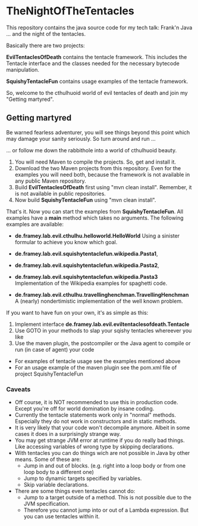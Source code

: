 # TheNightOfTheTentacles
This repository contains the java source code for my tech talk: Frank'n Java ... and the night of the tentacles.

Basically there are two projects:

**EvilTentaclesOfDeath** contains the tentacle framework. This includes the Tentacle interface and the classes needed for the necessary bytecode manipulation.

**SquishyTentacleFun** contains usage examples of the tentacle framework.

So, welcome to the cthulhuoid world of evil tentacles of death and join my "Getting martyred".

## Getting martyred
Be warned fearless adventurer, you will see things beyond this point which may damage your sanity seriously. So turn around and run ...

... or follow me down the rabbithole into a world of cthulhuoid beauty.

1. You will need Maven to compile the projects. So, get and install it.
2. Download the two Maven projects from this repository. Even for the examples you will need both, because the framework is not available in any public Maven repository.
3. Build **EvilTentaclesOfDeath** first using "mvn clean install". Remember, it is not available in public repositories.
4. Now build **SquishyTentacleFun** using "mvn clean install". 

That's it. Now you can start the examples from **SquishyTentacleFun**. All examples have a **main** method which takes no arguments. The following examples are available:

* **de.framey.lab.evil.cthulhu.helloworld.HelloWorld** Using a sinister formular to achieve you know which goal.

* **de.framey.lab.evil.squishytentaclefun.wikipedia.Pasta1**,
* **de.framey.lab.evil.squishytentaclefun.wikipedia.Pasta2**,
* **de.framey.lab.evil.squishytentaclefun.wikipedia.Pasta3** Implementation of the Wikipedia examples for spaghetti code.

* **de.framey.lab.evil.cthulhu.travellinghenchman.TravellingHenchman** A (nearly) nondertimistic implementation of the well known problem.

If you want to have fun on your own, it's as simple as this:

1. Implement interface **de.framey.lab.evil.eviltentaclesofdeath.Tentacle**
2. Use GOTO in your methods to slap your sqishy tentacles whereever you like
3. Use the maven plugin, the postcompiler or the Java agent to compile or run (in case of agent) your code

* For examples of tentacle usage see the examples mentioned above
* For an usage example of the maven plugin see the pom.xml file of project SquishyTentacleFun

### Caveats

* Off course, it is NOT recommended to use this in production code. Except you're off for world domination by insane coding.
* Currently the tentacle statements work only in "normal" methods. Especially they do not work in constructors and in static methods.
* It is very likely that your code won't decompile anymore. Albeit in some cases it does in a surprisingly strange way.
* You may get strange JVM error at runtime if you do really bad things. Like accessing variables of wrong type by skipping declarations.
* With tentacles you can do things wich are not possible in Java by other means. Some of these are:
    * Jump in and out of blocks. (e.g. right into a loop body or from one loop body to a different one)
    * Jump to dynamic targets specified by variables.
    * Skip variable declarations.
* There are some things even tentacles cannot do:
    * Jump to a target outside of a method. This is not possible due to the JVM specification.
    * Therefore you cannot jump into or out of a Lambda expression. But you can use tentacles within it.